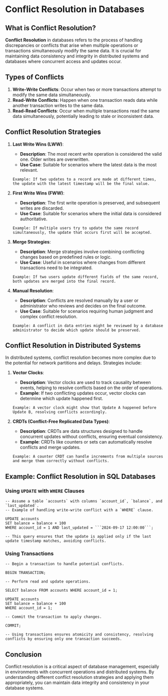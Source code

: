 # Conflict Resolution in Databases

## What is Conflict Resolution?

**Conflict Resolution** in databases refers to the process of handling discrepancies or conflicts that arise when multiple operations or transactions simultaneously modify the same data. It is crucial for maintaining data consistency and integrity in distributed systems and databases where concurrent access and updates occur.

## Types of Conflicts

1. **Write-Write Conflicts**: Occur when two or more transactions attempt to modify the same data simultaneously.
2. **Read-Write Conflicts**: Happen when one transaction reads data while another transaction writes to the same data.
3. **Read-Read Conflicts**: Occur when multiple transactions read the same data simultaneously, potentially leading to stale or inconsistent data.

## Conflict Resolution Strategies

1. **Last Write Wins (LWW)**:
    - **Description**: The most recent write operation is considered the valid one. Older writes are overwritten.
    - **Use Case**: Suitable for scenarios where the latest data is the most relevant.

   ```plaintext
   Example: If two updates to a record are made at different times, the update with the latest timestamp will be the final value.
   ```

2. **First Write Wins (FWW)**:
    - **Description**: The first write operation is preserved, and subsequent writes are discarded.
    - **Use Case**: Suitable for scenarios where the initial data is considered authoritative.

   ```plaintext
   Example: If multiple users try to update the same record simultaneously, the update that occurs first will be accepted.
   ```

3. **Merge Strategies**:
    - **Description**: Merge strategies involve combining conflicting changes based on predefined rules or logic.
    - **Use Case**: Useful in scenarios where changes from different transactions need to be integrated.

   ```plaintext
   Example: If two users update different fields of the same record, both updates are merged into the final record.
   ```

4. **Manual Resolution**:
    - **Description**: Conflicts are resolved manually by a user or administrator who reviews and decides on the final outcome.
    - **Use Case**: Suitable for scenarios requiring human judgment and complex conflict resolution.

   ```plaintext
   Example: A conflict in data entries might be reviewed by a database administrator to decide which update should be preserved.
   ```

## Conflict Resolution in Distributed Systems

In distributed systems, conflict resolution becomes more complex due to the potential for network partitions and delays. Strategies include:

1. **Vector Clocks**:
    - **Description**: Vector clocks are used to track causality between events, helping to resolve conflicts based on the order of operations.
    - **Example**: If two conflicting updates occur, vector clocks can determine which update happened first.

   ```plaintext
   Example: A vector clock might show that Update A happened before Update B, resolving conflicts accordingly.
   ```

2. **CRDTs (Conflict-Free Replicated Data Types)**:
    - **Description**: CRDTs are data structures designed to handle concurrent updates without conflicts, ensuring eventual consistency.
    - **Example**: CRDTs like counters or sets can automatically resolve conflicts and merge updates.

   ```plaintext
   Example: A counter CRDT can handle increments from multiple sources and merge them correctly without conflicts.
   ```

## Example: Conflict Resolution in SQL Databases

### Using `UPDATE` with `WHERE` Clauses

```plaintext
-- Assume a table `accounts` with columns `account_id`, `balance`, and `last_updated`.
-- Example of handling write-write conflict with a `WHERE` clause.

UPDATE accounts
SET balance = balance + 100
WHERE account_id = 1 AND last_updated = ```2024-09-17 12:00:00```;

-- This query ensures that the update is applied only if the last update timestamp matches, avoiding conflicts.
```

### Using Transactions

```plaintext
-- Begin a transaction to handle potential conflicts.

BEGIN TRANSACTION;

-- Perform read and update operations.

SELECT balance FROM accounts WHERE account_id = 1;

UPDATE accounts
SET balance = balance + 100
WHERE account_id = 1;

-- Commit the transaction to apply changes.

COMMIT;

-- Using transactions ensures atomicity and consistency, resolving conflicts by ensuring only one transaction succeeds.
```

## Conclusion

Conflict resolution is a critical aspect of database management, especially in environments with concurrent operations and distributed systems. By understanding different conflict resolution strategies and applying them appropriately, you can maintain data integrity and consistency in your database systems.
